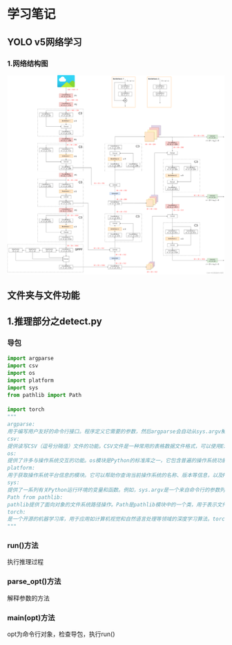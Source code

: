 # 学习笔记

## YOLO v5网络学习

### 1.网络结构图

![yolov5网络](My.Note.assets/yolov5网络.png)



## 文件夹与文件功能

## 1.推理部分之detect.py

### 导包

```python
import argparse
import csv
import os
import platform
import sys
from pathlib import Path

import torch
"""
argparse:
用于编写用户友好的命令行接口。程序定义它需要的参数，然后argparse会自动从sys.argv解析出那些参数。argparse自动生成帮助和使用手册，并在用户给程序传入无效参数时报出错误。
csv:
提供读写CSV（逗号分隔值）文件的功能。CSV文件是一种常用的表格数据文件格式，可以使用Excel等电子表格软件打开。
os:
提供了许多与操作系统交互的功能。os模块是Python的标准库之一，它包含普遍的操作系统功能，如文件和目录的访问和处理、环境变量的获取和设置、程序的执行等。
platform:
用于获取操作系统平台信息的模块。它可以帮助你查询当前操作系统的名称、版本等信息，以及Python解释器的详细信息。
sys:
提供了一系列有关Python运行环境的变量和函数。例如，sys.argv是一个来自命令行的参数列表，sys.exit()是一个退出程序的函数。
Path from pathlib:
pathlib提供了面向对象的文件系统路径操作。Path是pathlib模块中的一个类，用于表示文件系统路径，并提供了简单的路径操作，如读取、写入、遍历目录树等。
torch:
是一个开源的机器学习库，用于应用如计算机视觉和自然语言处理等领域的深度学习算法。torch提供了强大的张量（多维数组）操作，以及自动求导系统，使得构建和训练神经网络变得更加简单。
"""
```

### run()方法

执行推理过程

### parse_opt()方法

解释参数的方法

### main(opt)方法

opt为命令行对象，检查导包，执行run()

